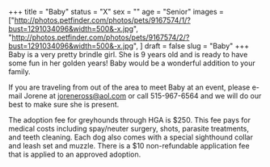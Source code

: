+++
title = "Baby"
status = "X"
sex = ""
age = "Senior"
images = ["http://photos.petfinder.com/photos/pets/9167574/1/?bust=1291034096&width=500&-x.jpg",
"http://photos.petfinder.com/photos/pets/9167574/2/?bust=1291034096&width=500&-x.jpg",
]
draft = false
slug = "Baby"
+++
Baby is a very pretty brindle girl.  She is 9 years old and is ready to have some fun in her golden years!   Baby would be a wonderful addition to your family.


  If you are traveling from out of the area to meet Baby at an event, please e-mail Jorene at joreneross@aol.com or call 515-967-6564 and we will do our best to make sure she is present.

The adoption fee for greyhounds through HGA is $250. This fee pays for medical costs including spay/neuter surgery, shots, parasite treatments, and teeth cleaning. Each dog also comes with a special sighthound collar and leash set and muzzle. There is a $10 non-refundable application fee that is applied to an approved adoption.
